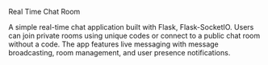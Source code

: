 Real Time Chat Room

A simple real-time chat application built with Flask, Flask-SocketIO. Users can join private rooms using unique codes or connect to a public chat room without a code. The app features live messaging with message broadcasting, room management, and user presence notifications.
